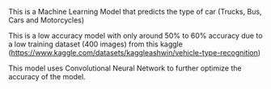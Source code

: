 This is a Machine Learning Model that predicts the type of car (Trucks, Bus, Cars and Motorcycles)

This is a low accuracy model with only around 50% to 60% accuracy due to a low training dataset (400 images) from this kaggle (https://www.kaggle.com/datasets/kaggleashwin/vehicle-type-recognition)

This model uses Convolutional Neural Network to further optimize the accuracy of the model.
